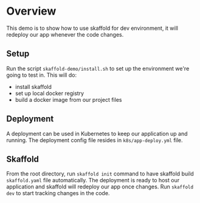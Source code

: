 # Overview

This demo is to show how to use skaffold for dev environment, it will redeploy our app whenever the code changes.

## Setup

Run the script `skaffold-demo/install.sh` to set up the environment we're going to test in. This will do:

- install skaffold
- set up local docker registry
- build a docker image from our project files

## Deployment

A deployment can be used in Kubernetes to keep our application up and running. The deployment config file resides in `k8s/app-deploy.yml` file.

## Skaffold

From the root directory, run `skaffold init` command to have skaffold build `skaffold.yaml` file automatically. The deployment is ready to host our application and skaffold will redeploy our app once changes. Run `skaffold dev` to start tracking changes in the code.
